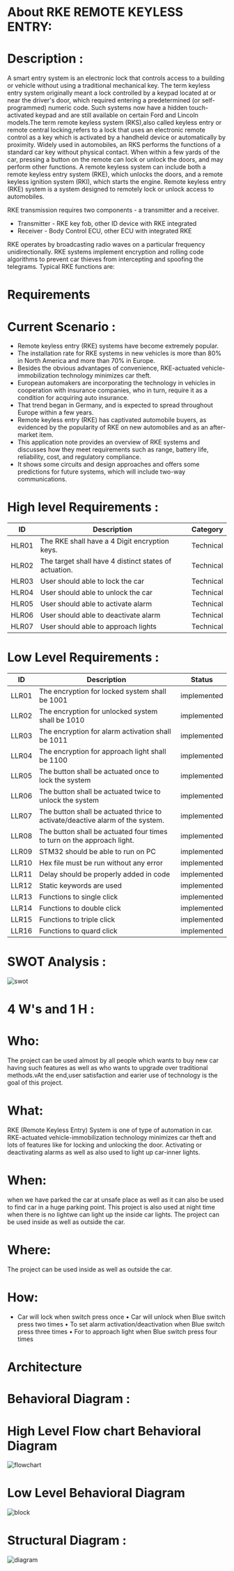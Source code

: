 # About RKE REMOTE KEYLESS ENTRY:

Description :
==========

A smart entry system is an electronic lock that controls access to a building or vehicle without using a traditional mechanical key.
The term keyless entry system originally meant a lock controlled by a keypad located at or near the driver's door,
which required entering a predetermined (or self-programmed) numeric code.
Such systems now have a hidden touch-activated keypad and are still available on certain Ford and Lincoln models.The term remote keyless system (RKS),also called keyless entry or remote central locking,refers to a lock that uses an electronic remote control as a key which is activated by a handheld device or automatically by proximity.
Widely used in automobiles, an RKS performs the functions of a standard car key without physical contact. When within a few yards of the car, pressing a button on the remote can lock or unlock the doors, and may perform other functions.
A remote keyless system can include both a remote keyless entry system (RKE), which unlocks the doors, and a remote keyless ignition system (RKI), which starts the engine.
Remote keyless entry (RKE) system is a system designed to remotely lock or unlock access to automobiles. 


RKE transmission requires two components - a transmitter and a receiver. 
*	Transmitter - RKE key fob, other ID device with RKE integrated 
*	Receiver - Body Control ECU, other ECU with integrated RKE


RKE operates by broadcasting radio waves on a particular frequency unidirectionally. 
RKE systems implement encryption and rolling code algorithms to prevent car thieves from intercepting and spoofing the telegrams. 
Typical RKE functions are: 





Requirements 
=================

Current Scenario :
================
* Remote keyless entry (RKE) systems have become extremely popular.
* The installation rate for RKE systems in new vehicles is more than 80% in North America and more than 70% in Europe.
* Besides the obvious advantages of convenience, RKE-actuated vehicle-immobilization technology minimizes car theft.
* European automakers are incorporating the technology in vehicles in cooperation with insurance companies, who in turn, require it as a condition for acquiring auto insurance.
* That trend began in Germany, and is expected to spread throughout Europe within a few years.
* Remote keyless entry (RKE) has captivated automobile buyers, as evidenced by the popularity of RKE on new automobiles and as an after-market item.
* This application note provides an overview of RKE systems and discusses how they meet requirements such as range, battery life, reliability, cost, and regulatory compliance.
* It shows some circuits and design approaches and offers some predictions for future systems, which will include two-way communications.


 High level Requirements :
=============

| ID    | Description | Category  | 
| -------|------------|-----------|
| HLR01 | The RKE shall have a 4 Digit encryption keys.| Technical |
| HLR02 |The target shall have 4 distinct states of actuation.|  Technical |
| HLR03 | User should able to lock the car  | Technical  |
| HLR04 | User should able to unlock the car  | Technical  |  
| HLR05 | User should able to activate alarm | Technical  | 
| HLR06 | User should able to deactivate alarm | Technical  | 
| HLR07 | User should able to approach lights | Technical  |


Low Level Requirements :
=======================
| ID    | Description | Status  |
| ------| ----------- |-----------| 
|LLR01	|The encryption for locked system shall be 1001 | implemented |
|LLR02	|The encryption for unlocked system shall be 1010| implemented |
|LLR03	|The encryption for alarm activation shall be 1011| implemented |
|LLR04	|The encryption for approach light shall be 1100| implemented |
|LLR05	|The button shall be actuated once to lock the system | implemented |
|LLR06	|The button shall be actuated twice to unlock the system | implemented |
|LLR07	|The button shall be actuated thrice to activate/deactive alarm of the system. | implemented |
|LLR08|The button shall be actuated four times to turn on the approach light. | implemented |
| LLR09 | STM32 should be able to run on PC   | implemented  |
| LLR10 | Hex file must be run without any error |  implemented  |  
| LLR11 | Delay should be properly added in code |  implemented   | 
| LLR12 | Static keywords are used |  implemented  | 
| LLR13 | Functions to single click  | implemented   |
| LLR14 | Functions to double click |  implemented | 
| LLR15| Functions to triple click | implemented  |
| LLR16 | Functions to quard click | implemented |




SWOT Analysis :
==============

![swot](https://user-images.githubusercontent.com/83902823/157873975-3af6764f-b74b-489b-904c-80e02dc304d4.png)



4 W's and 1 H :
===========



Who:
======
The project can be used almost by all people which wants to buy new car having such features as well as who wants to upgrade over traditional methods.vAt the end,user satisfaction and earier use of technology is the goal of this project.

What:
======
 RKE (Remote Keyless Entry) System is one of type of automation in car. RKE-actuated vehicle-immobilization technology minimizes car theft and lots of features like for locking and unlocking the door. Activating or deactivating alarms as well as also used to light up car-inner lights.

When:
======
when we have parked the car at unsafe place as well as it can also be used to find car in a huge parking point. This project is also used at night time when there is no lightwe can light up the inside car lights. The project can be used inside as well as outside the car.

Where:
=====
The project can be used inside as well as outside the car.

How:
======
*	Car will lock when switch press once
•	Car will unlock when Blue switch press two times
•	To set alarm activation/deactivation when Blue switch press three times
•	For to approach light when Blue switch press four times


# Architecture

  #  Behavioral Diagram :
 
  
  High Level Flow chart Behavioral Diagram
==========

![flowchart](https://user-images.githubusercontent.com/83902823/157908289-17f74e4f-bebf-46f3-afd3-ce05bd9c413a.jpeg)



  Low Level Behavioral Diagram 
=======
 ![block](https://user-images.githubusercontent.com/83902823/157919175-4213d918-a64f-4e4b-a4ea-c71180e54f45.png)


# Structural Diagram :

![diagram](https://user-images.githubusercontent.com/83902823/157889742-f15b4182-206e-4cb4-bcba-2c6fcb992e0c.jpeg)



